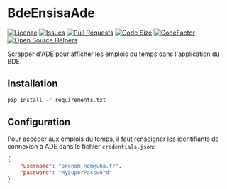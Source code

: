 # BdeEnsisaAde

[![License](https://img.shields.io/github/license/NathanFallet/BdeEnsisaAde)](LICENSE)
[![Issues](https://img.shields.io/github/issues/NathanFallet/BdeEnsisaAde)]()
[![Pull Requests](https://img.shields.io/github/issues-pr/NathanFallet/BdeEnsisaAde)]()
[![Code Size](https://img.shields.io/github/languages/code-size/NathanFallet/BdeEnsisaAde)]()
[![CodeFactor](https://www.codefactor.io/repository/github/NathanFallet/BdeEnsisaAde/badge)](https://www.codefactor.io/repository/github/NathanFallet/BdeEnsisaAde)
[![Open Source Helpers](https://www.codetriage.com/nathanfallet/bdeensisaade/badges/users.svg)](https://www.codetriage.com/nathanfallet/bdeensisaade)

Scrapper d'ADE pour afficher les emplois du temps dans l'application du BDE.

## Installation

```bash
pip install -r requirements.txt
```

## Configuration

Pour accéder aux emplois du temps, il faut renseigner les identifiants de connexion à ADE dans le fichier `credentials.json`:

```json
{
    "username": "prenom.nom@uha.fr",
    "password": "MySuperPassword"
}
```
